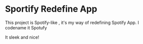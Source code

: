 # Sportify Redefine App

This project is Spotify-like , it's my way of redefining Spotify App. I codename it Spotufy

It sleek and nice!




